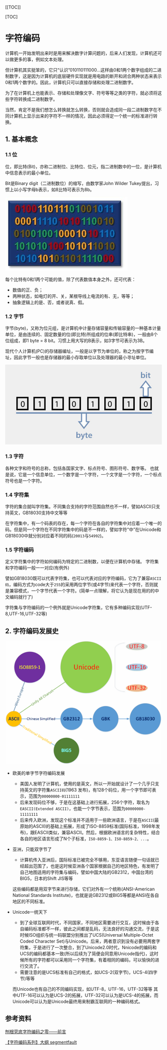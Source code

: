[[TOC]]

[TOC]

# 字符编码

计算机一开始发明出来时是用来解决数字计算问题的，后来人们发现，计算机还可以做更多的事，例如文本处理。

但计算机其实挺笨的，它只“认识”010110111000…这样由0和1两个数字组成的二进制数字，这是因为计算机的底层硬件实现就是用电路的断开和闭合两种状态来表示0和1两个数字的。因此，计算机只可以直接存储和处理二进制数字。

为了在计算机上也能表示、存储和处理像文字、符号等等之类的字符，就必须将这些字符转换成二进制数字。

当然，肯定不是我们想怎么转换就怎么转换，否则就会造成同一段二进制数字在不同计算机上显示出来的字符不一样的情况，因此必须得定一个统一的标准进行转换。

## 1. 基本概念

### 1.1 位

位，即比特(Bit)，亦称二进制位、比特位、位元，指二进制数中的一位，是计算机中信息表示的最小单位。

Bit是Binary digit（二进制数位）的缩写，由数学家John Wilder Tukey提出，习惯上以小写字母b表示，如8比特可表示为8b。

![img](./img/019-character.jpg)

每个比特有0和1两个可能的值，除了代表数值本身之外，还可代表：

- 数值的正、负；
- 两种状态，如电灯的开、关，某根导线上电流的有、无，等等；
- 抽象逻辑上的是、否，或者说真、假。

### 1.2 字节

字节(byte)，又称为位元组，是计算机中计量存储容量和传输容量的一种基本计量单位，是由连续的、固定数量的位(即比特)所组成的位串(即比特串)，一般由8个位组成，即1 byte = 8 bit。习惯上用大写的B表示，如3字节可表示为3B。

现代个人计算机(PC)的存储器编址，一般是以字节为单位的，称之为按字节编址，因此字节一般也是存储器的最小存取单位以及处理器的最小寻址单位。

![img](./img/020-character.jpg)



### 1.3 字符

各种文字和符号的总称，包括各国家文字、标点符号、图形符号、数字等。
也就是说，它是一个信息单位，一个数字是一个字符，一个文字是一个字符，一个标点符号也是一个字符。

### 1.4 字符集

字符的集合就叫字符集。不同集合支持的字符范围自然也不一样，譬如ASCII只支持英文，GB18030支持中文等等

在字符集中，有一个码表的存在，每一个字符在各自的字符集中对应着一个唯一的码。但是同一个字符在不同字符集中的码是不一样的，譬如字符“中”在Unicode和GB18030中就分别对应着不同的码(`20013`与`54992`)。

### 1.5 字符编码

定义字符集中的字符如何编码为特定的二进制数，以便在计算机中存储。
字符集和字符编码一般一一对应(有例外)

譬如GB18030既可以代表字符集，也可以代表对应的字符编码，它为了兼容`ASCII码`，编码方式为code大于`255`的采用两位字节(或4字节)来代表一个字符，否则就是兼容模式，一个字节代表一个字符。(简单一点理解，将它认为是现在用的的中文编码就行了)

字符集与字符编码的一个例外就是Unicode字符集，它有多种编码实现(UTF-8,UTF-16,UTF-32等)



## 2. 字符编码发展史

![img](./img/021-character.png)

- 欧美的单字节字符编码发展

  - 美国人发明了计算机，使用的是英文，所以一开始就设计了一个几乎只支持英文的字符集`ASCII码`(1963 发布)，有128个码位，用一个字节即可表示，范围为`00000000-01111111`
  - 后来发现码位不够，于是在这基础上进行拓展，256个字符，取名为`EASCII(Extended ASCII)`，也能一个字节表示，范围为`00000000-11111111`
  - 后来传入欧洲，发现这个标准并不适用于一些欧洲语言，于是在`ASCII`(最原始的ASCII)的基础上拓展，形成了ISO-8859标准(国际标准，1998年发布)，跟EASCII类似，兼容ASCII。然后，根据欧洲语言的复杂特性，结合各自的地区语言形成了N个子标准，`ISO-8859-1、ISO-8859-2、...`。

- 亚洲，只能双字节了

  - 计算机传入亚洲后，国际标准已被完全不够用，东亚语言随便一句话就已经超出范围了，也是这时候亚洲各个国家根据自己的地区特色，有发明了自己地图适用的字符集与编码，譬如中国大陆的GB2312，中国台湾的BIG5，日本的Shift JIS等等

  这些编码都是用双字节来进行存储，它们对外有一个统称(ANSI-American National Standards Institute)，也就是说GB2312或BIG5等都是ANSI在各自地区的不同标准。

- Unicode一统天下

  - 到了全球互联网时代，不同国家，不同地区需要进行交互，这时候由于各自编码标准都不一样，彼此之间都是乱码，无法良好的沟通交流，于是这时候ISO组织与统一码联盟分别推出了UCS(Universal Multiple-Octet Coded Character Set)与Unicode。后来，两者意识到没有必要用两套字符集，于是进行了一次整合，到了Unicode2.0时代，Nnicode的编码和UCS的编码都基本一致(所以后续为了简便会同意用Unicode指代)，这时候所有的字符都可以采用同一个字符集，有着相同的编码，可以愉快的进行交流了。
  - 需要注意的是UCS标准有自己的格式，如UCS-2(双字节)，UCS-4(四字节)等等

  而Unicode也有自己的不同编码实现，如UTF-8，UTF-16，UTF-32等等
  其中UTF-16可以认为是UCS-2的拓展，UTF-32可以认为是UCS-4的拓展，而Unicode可以认为是Unicode最终用来制霸互联网的一种编码格式。

## 参考资料

[刨根究底字符编码之零——前言](https://zhuanlan.zhihu.com/p/27012715)

[【字符编码系列】大纲 segmentfault](https://segmentfault.com/a/1190000012470198)